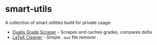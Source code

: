 # smart-utils
A collection of smart utilities build for private usage.

- [Dualis Grade Scraper](https://github.com/zkdev/smart-utils/tree/master/dualis) - Scrapes and caches grades, compares delta
- [LaTeX Cleaner](https://github.com/zkdev/smart-utils/tree/master/latex) - Simple `.aux` file remover
